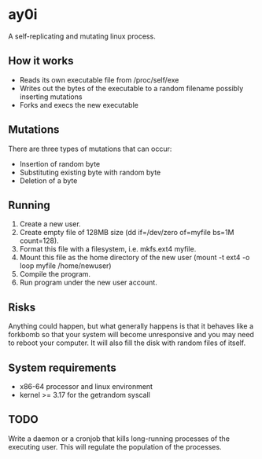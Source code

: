 # ay0i
A self-replicating and mutating linux process.

## How it works
- Reads its own executable file from /proc/self/exe
- Writes out the bytes of the executable to a random filename possibly inserting mutations
- Forks and execs the new executable

## Mutations
There are three types of mutations that can occur:
- Insertion of random byte
- Substituting existing byte with random byte
- Deletion of a byte

## Running
1. Create a new user.
2. Create empty file of 128MB size (dd if=/dev/zero of=myfile bs=1M count=128).
3. Format this file with a filesystem, i.e. mkfs.ext4 myfile.
4. Mount this file as the home directory of the new user (mount -t ext4 -o loop myfile /home/newuser)
5. Compile the program.
6. Run program under the new user account.

## Risks
Anything could happen, but what generally happens is that it behaves like a forkbomb so that your system will become unresponsive and you may need to reboot your computer. It will also fill the disk with random files of itself.

## System requirements
- x86-64 processor and linux environment
- kernel >= 3.17 for the getrandom syscall

## TODO
Write a daemon or a cronjob that kills long-running processes of the executing user. This will regulate the population of the processes.

